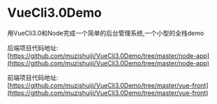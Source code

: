 # VueCli3.0Demo
用VueCli3.0和Node完成一个简单的后台管理系统,一个小型的全栈demo

后端项目代码地址: [https://github.com/muzishuiji/VueCli3.0Demo/tree/master/node-app](https://github.com/muzishuiji/VueCli3.0Demo/tree/master/node-app)

前端项目代码地址: [https://github.com/muzishuiji/VueCli3.0Demo/tree/master/vue-front](https://github.com/muzishuiji/VueCli3.0Demo/tree/master/vue-front)

